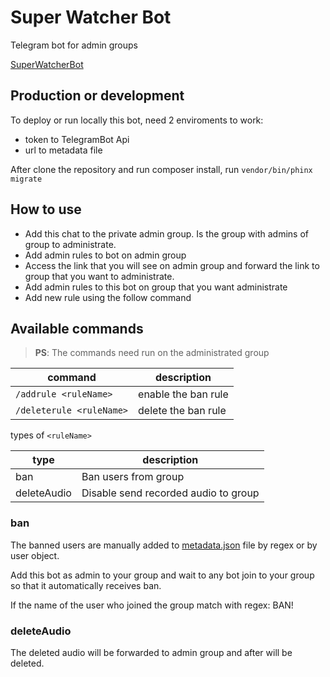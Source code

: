# Super Watcher Bot
Telegram bot for admin groups

[SuperWatcherBot](https://t.me/SuperWatcherBot)

## Production or development

To deploy or run locally this bot, need 2 enviroments to work:

* token to TelegramBot Api
* url to metadata file

After clone the repository and run composer install, run `vendor/bin/phinx migrate`

## How to use

* Add this chat to the private admin group. Is the group with admins of group to administrate.
* Add admin rules to bot on admin group
* Access the link that you will see on admin group and forward the link to group that you want to administrate.
* Add admin rules to this bot on group that you want administrate
* Add new rule using the follow command

## Available commands

> **PS**: The commands need run on the administrated group

| command                  | description         |
| ------------------------ | ------------------- |
| `/addrule <ruleName>`    | enable the ban rule |
| `/deleterule <ruleName>` | delete the ban rule |

types of `<ruleName>`

| type        | description                          |
| ----------- | ------------------------------------ |
| ban         | Ban users from group                 |
| deleteAudio | Disable send recorded audio to group |

### ban

The banned users are manually added to [metadata.json]() file by regex or by user object.

Add this bot as admin to your group and wait to any bot join to your group so that it automatically receives ban.

If the name of the user who joined the group match with regex: BAN!

### deleteAudio

The deleted audio will be forwarded to admin group and after will be deleted.